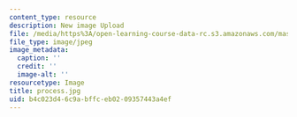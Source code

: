 ```yaml
---
content_type: resource
description: New image Upload
file: /media/https%3A/open-learning-course-data-rc.s3.amazonaws.com/mas-962-special-topics-new-textiles-spring-2010/b4c023d46c9abffceb0209357443a4ef_process.jpg
file_type: image/jpeg
image_metadata:
  caption: ''
  credit: ''
  image-alt: ''
resourcetype: Image
title: process.jpg
uid: b4c023d4-6c9a-bffc-eb02-09357443a4ef
---
```

